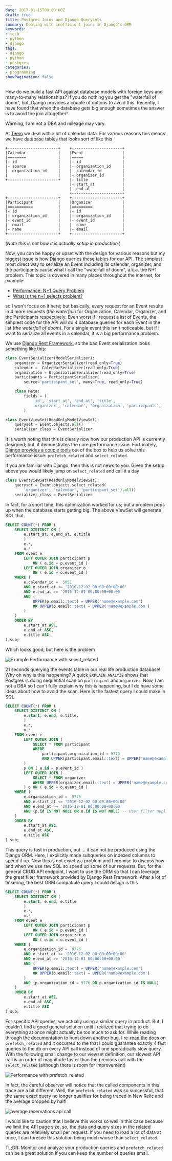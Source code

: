 ```yaml
---
date: 2017-01-15T00:00:00Z
draft: true
title: Postgres Joins and Django Querysets
summary: Dealing with inefficient joins in Django's ORM
keywords:
- tech
- python
- django
tags:
- django
- python
- postgres
categories:
- programming
showPagination: false
---
```


How do we build a fast API against database models with foreign keys and
many-to-many relationships?  If you do nothing you get the "waterfall of doom", but,
Django provides a couple of options to avoid this.  Recently, I have found that
when the database gets big enough sometimes the answer is to avoid the join altogether!

Warning, I am not a DBA and mileage may vary.

<!-- more /-->

At [Teem](https://teem.com) we deal with a lot of calendar data.  For various
reasons this means we have database tables that looks sort of like this

```
+----------------------+    +----------------------+
|Calendar              |    |Event                 |
|========              |    |=====                 |
|- id                  |    |- id                  |
|- source              |    |- organization_id     |
|- organization_id     |    |- calendar_id         |
|                      |    |- organizer_id        |
+----------------------+    |- title               |
                            |- start_at            |
                            |- end_at              |
                            +----------------------+
+----------------------+    +----------------------+
|Participant           |    |Organizer             |
|===========           |    |=========             |
|- id                  |    |- id                  |
|- organization_id     |    |- organization_id     |
|- event_id            |    |- event_id            |
|- email               |    |- name                |
|- name                |    |- email               |
+----------------------+    +----------------------+
```
(_Note this is not how it is actually setup in production._)

Now, you can be happy or upset with the design for various reasons
but my biggest issue is how Django queries these tables for our API.  The
simplest most direct way to serialize an Event including its calendar,
organizer, and the participants cause what I call the "waterfall of doom",
a.k.a. the N+1 problem. This topic is covered in many places throughout the
internet, for example:

* [Performance: N+1 Query Problem](https://secure.phabricator.com/book/phabcontrib/article/n_plus_one/)
* [What is the n+1 selects problem?](http://stackoverflow.com/questions/97197/what-is-the-n1-selects-problem)

so I won't focus on it here; but basically, every request for an Event results
in 4 more requests (_the waterfall_) for Organization, Calendar, Organizer, and
the Participants respectively.  Even worst if I request a list of Events, the
simplest code for the API will do 4 database queries for each Event in the list
(_the waterfall of doom_). For a single event this isn't noticeable, but if I
want to serialize all events in a calendar, it is a big performance problem.

We use [Django Rest Framework](http://www.django-rest-framework.org/), so the
bad Event serialization looks something like this:

```python
class EventSerializer(ModelSerializer):
    organizer = OrganizerSerializer(read_only=True)
    calendar =  CalendarSerializer(read_only=True)
    organization = OrganizationSerializer(read_only=True)
    participants = ParticipantSerializer(
        source='participant_set', many=True, read_only=True)

    class Meta:
        fields = (
            'id', 'start_at', 'end_at', 'title',
            'organizer', 'calendar', 'organization', 'participants',
        )

class EventViewSet(ReadOnlyModelViewSet):
    queryset = Event.objects.all()
    serializer_class = EventSerializer
```
It is worth noting that this is clearly now how our production API is currently designed; but,
it demonstrates the core performance issue. Fortunately,
[Django provides a couple tools](https://docs.djangoproject.com/en/1.10/topics/db/optimization/#retrieve-everything-at-once-if-you-know-you-will-need-it)
out of the box to help us solve this performance issue: `prefetch_related`
and  `select_related`.

If you are familiar with Django, then this is not news to you.  Given the setup above
you would likely jump on `select_related` and call it a day

```python
class EventViewSet(ReadOnlyModelViewSet):
    queryset = Event.objects.select_related(
        'organizer', 'calendar', 'participant_set').all()
    serializer_class = EventSerializer
```

In fact, for a short time, this optimization worked for us; but a problem pops up
when the database starts getting big.  The above ViewSet will generate SQL that

```sql
SELECT COUNT(*) FROM (
    SELECT DISTINCT ON (
        e.start_at, e.end_at, e.title
        )
        e.*,
        o.*
    FROM event e
        LEFT OUTER JOIN participant p
            ON ( e.id = p.event_id )
        LEFT OUTER JOIN organizer o
            ON ( e.id = o.event_id )
    WHERE (
        e.calendar_id =  5051
        AND e.start_at <= '2016-12-02 00:00:00+00:00'
        AND e.end_at >= '2016-12-01 00:00:00+00:00'
        AND (
            UPPER(p.email::text) = UPPER('name@example.com')
            OR UPPER(o.email::text) = UPPER('name@example.com')
        )
    )
    ORDER BY
        e.start_at ASC,
        e.end_at ASC,
        e.title ASC,
) sub;
```

Which looks good, but here is the problem

![Example Performance with select_related](https://lh3.googleusercontent.com/42eujc1S4_syWt2a64akZ28YxvBPofo2vHeJLWE_OwwSyruc_xLZvoe2RPIsRHHM_hTqHgjT6tH1-v9U76juQ2Ik7qInTADCbMpqFJC-hIswhJt8u36Y4dXdla9ffOy1GkI2OFxO_OXsSlDpjJJEUJs3cew54TEiLOT7zupFmzyA2LVGf8aYExjzKpYIQLdctzPPk59ecdNlhtscFZNl6Q47vHKyyq04CYOaHHop-KrOJMVAsorJbb8EYeVnrcanmM6Iowy5hkfRa2NuUMEvzOnd3hoZPxSVxNRTZukULPTsgCmTw5-cbUQi_9T3zrIRpypqEzjH1WaCaBeTtzBJlncNEC6MYM1GFP7e68qBMZpuAIzO-i4i43dTY5n3IfpY--ESYXtOp6xhKEWvOIDUtYGxXNow7HOWuluiOC0rWffxdDUWgDgv_CAAmVBCIWMvUXPOinz2N18V28-SeMsLG7Lsi6CiMu4ZfJGA44m6vY1CAi_3pQTXdB7xr1YU05Bzu4qyJiV0hRThIrC3GIj4nPo0wxI1PYneHY-AnAXmxVpMerQkKdtYpglv3DuJQraoxJg9Iu_nxoQO73fi6C7ZXisrVj-wCZE6_HsRYlsm5Yp_kH365gsX=w1440-h476-no)

21 seconds querying the events table in our real life production database! Why
oh why is this happening?  A quick `EXPLAIN ANALYZE` shows that Postgres is
doing sequential scan on `participant` and `organizer`.  Now, I am not a DBA so
I can't fully explain why this is happening, but I do have some ideas about how
to avoid the scan.  Here is the fastest query I could make in SQL

```sql
SELECT COUNT(*) FROM (
    SELECT DISTINCT ON (
        e.start, e.end, e.title,
        )
        e.*,
        o.*
    FROM event e
        LEFT OUTER JOIN (
            SELECT * FROM participant
            WHERE
                participant.organization_id = 9776
                AND UPPER(participant.email::text) = UPPER('name@example.com')
        )
        p ON ( e.id = p.event_id )
        LEFT OUTER JOIN (
            SELECT * FROM organizer
            WHERE UPPER(organizer.email::text) = UPPER('name@example.com')
        ) o ON ( e.id = o.event_id )
    WHERE (
        e.organization_id =  9776
        AND e.start_at <= '2016-12-02 00:00:00+00:00'
        AND e.end_at >= '2016-12-01 00:00:00+00:00'
        AND (p.id IS NOT NULL OR o.id IS NOT NULL) -- User filter applied in subselect joins
    )
    ORDER BY
        e.start_at ASC,
        e.end_at ASC,
        e.title ASC
) sub;
```


This query is fast in production, but ... it can not be produced using the
Django ORM. Here, I explicitly made subqueries on indexed columns to speed it
up. Now this is not exactly a problem and I promise to discuss how and when we
use raw SQL so speed up some of our requests. But, for the general CRUD API
endpoint, I want to use the ORM so that I can leverage the great filter
framework provided by Django Rest Framework. After a lot of tinkering, the best
ORM compatible query I could design is this

```sql
SELECT COUNT(*) FROM (
    SELECT DISTINCT ON (
        e.start, e.end, e.title
        )
        e.*,
        o.*
    FROM event e
        LEFT OUTER JOIN participant p
            ON ( e.id = p.event_id )
        LEFT OUTER JOIN organizer o
            ON ( e.id = o.event_id )
    WHERE (
        e.organization_id =  9776
        AND e.start_at <= '2016-12-02 00:00:00+00:00'
        AND e.end_at >= '2016-12-01 00:00:00+00:00'
        AND (
            UPPER(p.email::text) = UPPER('name@example.com')
            OR UPPER(o.email::text) = UPPER('name@example.com')
        )
        AND (p.organization_id = 9776 OR p.organization_id IS NULL)
    )
    ORDER BY
        e.start_at ASC,
        e.end_at ASC,
        e.title ASC
) sub;
```

For specific API queries, we actually using a similar query in product. But, I
couldn't find a good general solution until I realized that trying to do
everything at once might actually be too much to ask for.  While reading through
the documentation to hunt down another bug, I [re-read the docs](https://docs.djangoproject.com/en/1.10/ref/models/querysets/#prefetch-related)
on `prefetch_related` and it occurred to me that I could guarantee
exactly 4 fast queries to the db on every API call instead of one sporadically
slow query.  With the following small change to our viewset definition, our
slowest API call is an order of magnitude faster than the previous call with the
`select_related` (although there is room for improvement)

![Performance with prefetch_related](https://lh3.googleusercontent.com/pUhp4eFa0T-hdtkHBUiowhLMhz9VTbWjt7L7iorDjvGpvybFl32Y-hK70ndpgmiCm33cHhsKqFSaj99IERwt28YHe-Ndb9jutVHWHCoVq0hjiCnws7HhgqGh5z1v40yZbihCgxDTf8Wf-dAXwyAYQ0RttclPPNIE4sLMUioLnkosHWYJ_if9VVjJ6xOPZACDGC70MijYqOG2TfYyKNBGmExl6mFf-F2v-vkNsXHFQzs9Wm12yM0TJ7Hrx7LOrHIOcVjb3OxBveoedc_qXoG89rTb3h9xvRRDigG0bEFcEYVRi3WjNsXt3gpuXb05tOepcgpLAHG8Nfpjx0cW0axwInwVPdrxLcfEbH6SnnnFNpTQQIX3UtEDV3z0AKvpFQwfvz8lfdc2Jr3FCXJqG0AtxXV1PwbWMZ4wudtcgLogUYkxXsfzTTRlDO5p8bPZZQSdfCDCrJdp_3lj1FUK7aNZsTVN-7-lVKdCQbYXEOit01zA_Jrv3fWM5znx1OPe_kMNWQqnpOk6uRT97zAi2Boopu4fnyoLn-wDfuiw10wpfaQEFIC910tSOeD1RBn9AF5lOlbop_vYrTU5Z5VBN3izI-ug8ucJKk6YgIb9bv2epzGTDUaehdIheMYEWtoAnmcSFE3XEFR--hy1m_w-1TZAIS4ex_A0O-cQ5DgaFzKTfg=w2286-h620-no)

In fact, the careful observer will notice that the called components in this
trace are a bit different.  Well, the `prefetch_related` was so successful,
that the same exact query no longer qualifies for being traced in New Relic and
the average dropped by half!

![average reservations api call](https://lh3.googleusercontent.com/IGNUFurt9JEPG5c_zHAO8RkML0joObxq66RPZ7ga3xrXYGpnKiNjUPMDAsGCGuEZ4nyMJz7crE5a5UuBQuMFSTl6biLTsahB6MPbbCLehVaBGhaJTQvrwvWao0049ksDScEb6l5KgqPr8kXZ75L1k3V1B2QGpzUTeV0jN3d2SWGtuHFrW6K2wNdnjGifnBP5bXcB_3MoAvj3ZAXmvmI08_o_n_UjSN0fSMAupq2tR013pB4HGYr1HXIN9-UZRc9oqjMqtu2rslGQi0FTxrOHY5xfn6lX-0Hzy8d0qKSkhrkW8GYkk0rZwRcoQonrivtCOMeXkFB2d5l45FZlW0oM2Yo0W9Zc_jFKeRnLSyX0cdbutBCoR1Q4KFxRKz0dFrPJFCvUA4gngJ_IYdkriL6uAIq1p3lHPze_1XI2reHp2qM689-ggmppmwrlyT6QVVMy5jA6xKG7hklVkmtgsm-aj8nw5tD3OkCbJLRlAJJabIxusEKHTTI5rDtXKaqkBAidWmAF1PMuEuj2wcNQvLCN93Y2Sy_zL-aY4JDpRFbmbYh2PfJarmHhibCUF3pWK79kI_uqLwmPb1a6g1UkuFQb1zA2FmXaoKD_T8wUBOUWfQ6NhKg6gCV_SYngrtMcvI3-nDmcvIALEn7xOaM32TGOAPx5igkG7QDkM2-dKHKjNA=w1260-h298-no)

I would like to caution that I believe this works so well in this case because we
limit the API page size, so, the data and query sizes in the related queries are
relatively small per request. If you need to load a lot of data at once, I can
foresee this solution being much worse than `select_related`.

TL;DR: Monitor and analyze your production queries and `prefetch_related` can
be a great solution if you can keep the number of queries small.